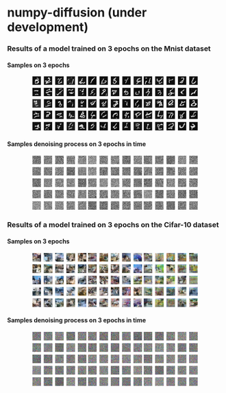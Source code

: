 # numpy-diffusion (under development)

### Results of a model trained on 3 epochs on the Mnist dataset
#### Samples on 3 epochs
<p align="center">
<img src="images/mnist/np_ddpm_1.png" width=25% height=25%>
<img src="images/mnist/np_ddpm_2.png" width=25% height=25%>
<img src="images/mnist/np_ddpm_3.png" width=25% height=25%>
</p>

#### Samples denoising process on 3 epochs in time
<p align="center">
<img src="images/mnist/np_ddpm_in_time_1.gif" width=25% height=25%>
<img src="images/mnist/np_ddpm_in_time_2.gif" width=25% height=25%>
<img src="images/mnist/np_ddpm_in_time_3.gif" width=25% height=25%>
</p>


### Results of a model trained on 3 epochs on the Cifar-10 dataset
#### Samples on 3 epochs
<p align="center">
<img src="images/cifar-10/np_ddpm_1.png" width=25% height=25%>
<img src="images/cifar-10/np_ddpm_2.png" width=25% height=25%>
<img src="images/cifar-10/np_ddpm_3.png" width=25% height=25%>
</p>

#### Samples denoising process on 3 epochs in time
<p align="center">
<img src="images/cifar-10/np_ddpm_in_time_1.gif" width=25% height=25%>
<img src="images/cifar-10/np_ddpm_in_time_2.gif" width=25% height=25%>
<img src="images/cifar-10/np_ddpm_in_time_3.gif" width=25% height=25%>
</p>
